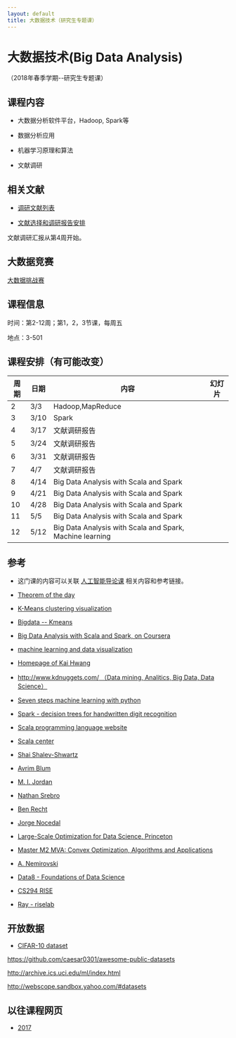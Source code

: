 ```yaml
---
layout: default
title: 大数据技术（研究生专题课）
---
```


# 大数据技术(Big Data Analysis) 
（2018年春季学期--研究生专题课）


课程内容
--------

-   大数据分析软件平台，Hadoop, Spark等

-   数据分析应用

-   机器学习原理和算法

-   文献调研

相关文献
--------

-   [调研文献列表](paper-list/)

-   [文献选择和调研报告安排](present-schedule/)

文献调研汇报从第4周开始。

大数据竞赛
----------

[大数据挑战赛](http://www.c4top.org/)

课程信息
--------

时间：第2-12周；第1，2，3节课，每周五

地点：3-501

课程安排（有可能改变）
----------------------

| 周期 | 日期 | 内容                                   | 幻灯片 |
|------|------|----------------------------------------|--------|
| 2    | 3/3  | Hadoop,MapReduce                       |        |
| 3    | 3/10 | Spark                                  |        |
| 4    | 3/17 | 文献调研报告                           |        |
| 5    | 3/24 | 文献调研报告                           |        |
| 6    | 3/31 | 文献调研报告                           |        |
| 7    | 4/7  | 文献调研报告                           |        |
| 8    | 4/14 | Big Data Analysis with Scala and Spark |        |
| 9    | 4/21 | Big Data Analysis with Scala and Spark |        |
| 10   | 4/28 | Big Data Analysis with Scala and Spark |        |
| 11   | 5/5  | Big Data Analysis with Scala and Spark |        |
| 12   | 5/12 | Big Data Analysis with Scala and Spark, Machine learning |        |

参考
----

* 这门课的内容可以关联 [人工智能导论课](/teaching/AI) 相关内容和参考链接。

* [Theorem of the day](http://www.theoremoftheday.org/)

- [K-Means clustering visualization](https://www.naftaliharris.com/blog/visualizing-k-means-clustering/)
- [Bigdata -- Kmeans](http://alaska.epfl.ch/~dockermoocs/bigdata/kmeans/kmeans.html)

-   [Big Data Analysis with Scala and Spark, on
    Coursera](https://www.coursera.org/learn/scala-spark-big-data/home/welcome)

-   [machine learning and data
    visualization](http://www.r2d3.us/visual-intro-to-machine-learning-part-1/)

-   [Homepage of Kai Hwang](http://gridsec.usc.edu/hwang.html)

-   [http://www.kdnuggets.com/ （Data mining, Analitics, Big Data, Data
    Science）](http://www.kdnuggets.com/)

-   [Seven steps machine learning with
    python](http://www.kdnuggets.com/2015/11/seven-steps-machine-learning-python.html)

-   [Spark - decision trees for handwritten digit
    recognition](https://docs.cloud.databricks.com/docs/latest/featured_notebooks/DecisionTrees-Example.html)

-   [Scala programming language website](http://www.scala-lang.org/)

-   [Scala center](https://scala.epfl.ch/)

-   [Shai Shalev-Shwartz](http://www.cs.huji.ac.il/~shais/)

- [Avrim Blum](http://www.cs.cmu.edu/~avrim/)

* [M. I. Jordan](https://people.eecs.berkeley.edu/~jordan/)

- [Nathan Srebro](http://ttic.uchicago.edu/~nati/)

- [Ben Recht](https://people.eecs.berkeley.edu/~brecht/)

-   [Jorge Nocedal](http://users.iems.northwestern.edu/~nocedal)

* [Large-Scale Optimization for Data Science, Princeton](http://www.princeton.edu/~yc5/ele538_optimization/lectures.html)

* [Master M2 MVA: Convex Optimization, Algorithms and Applications](http://www.di.ens.fr/~aspremon/OptConvexeM2.html)

* [A. Nemirovski](https://www2.isye.gatech.edu/~nemirovs/)

* [Data8 - Foundations of Data Science](http://data8.org/)

* [CS294 RISE](https://ucbrise.github.io/cs294-rise-fa16/)

* [Ray - riselab](https://rise.cs.berkeley.edu/projects/ray/)

开放数据
--------

* [CIFAR-10 dataset](https://www.cs.toronto.edu/~kriz/cifar.html)

<https://github.com/caesar0301/awesome-public-datasets>

<http://archive.ics.uci.edu/ml/index.html>

<http://webscope.sandbox.yahoo.com/#datasets>

以往课程网页
------------

-   [2017](/teaching/archive/big-data_2017Spring)
